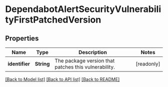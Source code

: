 # DependabotAlertSecurityVulnerabilityFirstPatchedVersion

## Properties

Name | Type | Description | Notes
------------ | ------------- | ------------- | -------------
**identifier** | **String** | The package version that patches this vulnerability. | [readonly]

[[Back to Model list]](../README.md#documentation-for-models) [[Back to API list]](../README.md#documentation-for-api-endpoints) [[Back to README]](../README.md)


